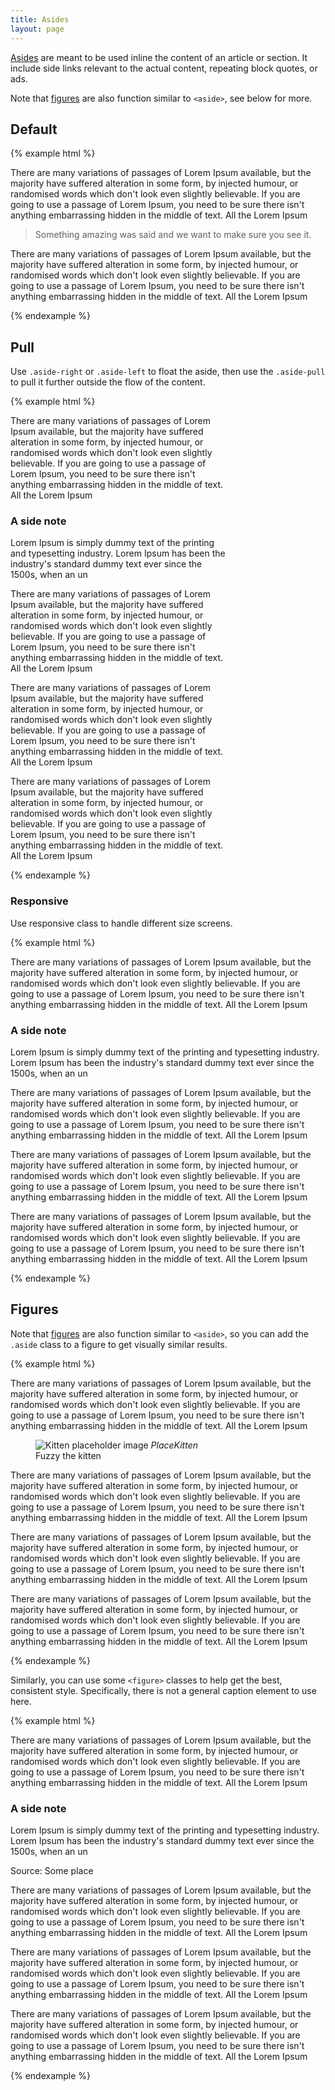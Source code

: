 ```yaml
---
title: Asides
layout: page
---
```


[Asides](http://www.w3.org/TR/html5/sections.html#the-aside-element) are meant to be used inline the content of an article or section.  It include side links relevant to the actual content, repeating block quotes, or ads.

Note that [figures](./figures.html) are also function similar to `<aside>`, see below for more.

## Default

{% example html %}
<article>
  <p>There are many variations of passages of Lorem Ipsum available, but the majority have suffered alteration in some form, by injected humour, or randomised words which don't look even slightly believable. If you are going to use a passage of Lorem Ipsum, you need to be sure there isn't anything embarrassing hidden in the middle of text. All the Lorem Ipsum</p>

  <aside>
    <blockquote>Something amazing was said and we want to make sure you see it.</blockquote>
  </aside>

  <p>There are many variations of passages of Lorem Ipsum available, but the majority have suffered alteration in some form, by injected humour, or randomised words which don't look even slightly believable. If you are going to use a passage of Lorem Ipsum, you need to be sure there isn't anything embarrassing hidden in the middle of text. All the Lorem Ipsum</p>
</article>
{% endexample %}

## Pull

Use `.aside-right` or `.aside-left` to float the aside, then use the `.aside-pull` to pull it further outside the flow of the content.

{% example html %}
<article style="width: 70%;">
  <p>There are many variations of passages of Lorem Ipsum available, but the majority have suffered alteration in some form, by injected humour, or randomised words which don't look even slightly believable. If you are going to use a passage of Lorem Ipsum, you need to be sure there isn't anything embarrassing hidden in the middle of text. All the Lorem Ipsum</p>

  <aside class="aside-right aside-pull">
    <h1>A side note</h1>
    <p>Lorem Ipsum is simply dummy text of the printing and typesetting industry. Lorem Ipsum has been the industry's standard dummy text ever since the 1500s, when an un</p>
  </aside>

  <p>There are many variations of passages of Lorem Ipsum available, but the majority have suffered alteration in some form, by injected humour, or randomised words which don't look even slightly believable. If you are going to use a passage of Lorem Ipsum, you need to be sure there isn't anything embarrassing hidden in the middle of text. All the Lorem Ipsum</p>

  <p>There are many variations of passages of Lorem Ipsum available, but the majority have suffered alteration in some form, by injected humour, or randomised words which don't look even slightly believable. If you are going to use a passage of Lorem Ipsum, you need to be sure there isn't anything embarrassing hidden in the middle of text. All the Lorem Ipsum</p>

  <p>There are many variations of passages of Lorem Ipsum available, but the majority have suffered alteration in some form, by injected humour, or randomised words which don't look even slightly believable. If you are going to use a passage of Lorem Ipsum, you need to be sure there isn't anything embarrassing hidden in the middle of text. All the Lorem Ipsum</p>
</article>
{% endexample %}

### Responsive

Use responsive class to handle different size screens.

{% example html %}
<article class="container-md">
  <p>There are many variations of passages of Lorem Ipsum available, but the majority have suffered alteration in some form, by injected humour, or randomised words which don't look even slightly believable. If you are going to use a passage of Lorem Ipsum, you need to be sure there isn't anything embarrassing hidden in the middle of text. All the Lorem Ipsum</p>

  <aside class="aside-right aside-pull-md">
    <h1>A side note</h1>
    <p>Lorem Ipsum is simply dummy text of the printing and typesetting industry. Lorem Ipsum has been the industry's standard dummy text ever since the 1500s, when an un</p>
  </aside>

  <p>There are many variations of passages of Lorem Ipsum available, but the majority have suffered alteration in some form, by injected humour, or randomised words which don't look even slightly believable. If you are going to use a passage of Lorem Ipsum, you need to be sure there isn't anything embarrassing hidden in the middle of text. All the Lorem Ipsum</p>

  <p>There are many variations of passages of Lorem Ipsum available, but the majority have suffered alteration in some form, by injected humour, or randomised words which don't look even slightly believable. If you are going to use a passage of Lorem Ipsum, you need to be sure there isn't anything embarrassing hidden in the middle of text. All the Lorem Ipsum</p>

  <p>There are many variations of passages of Lorem Ipsum available, but the majority have suffered alteration in some form, by injected humour, or randomised words which don't look even slightly believable. If you are going to use a passage of Lorem Ipsum, you need to be sure there isn't anything embarrassing hidden in the middle of text. All the Lorem Ipsum</p>
</article>
{% endexample %}

## Figures

Note that [figures](./figures.html) are also function similar to `<aside>`, so you can add the `.aside` class to a figure to get visually similar results.

{% example html %}
<article class="container-md">
  <p>There are many variations of passages of Lorem Ipsum available, but the majority have suffered alteration in some form, by injected humour, or randomised words which don't look even slightly believable. If you are going to use a passage of Lorem Ipsum, you need to be sure there isn't anything embarrassing hidden in the middle of text. All the Lorem Ipsum</p>

  <figure class="aside aside-right aside-pull-md">
    <img src="http://placekitten.com/g/500/500" alt="Kitten placeholder image">
    <cite>PlaceKitten</cite>
    <figcaption>Fuzzy the kitten</figcaption>
  </figure>

  <p>There are many variations of passages of Lorem Ipsum available, but the majority have suffered alteration in some form, by injected humour, or randomised words which don't look even slightly believable. If you are going to use a passage of Lorem Ipsum, you need to be sure there isn't anything embarrassing hidden in the middle of text. All the Lorem Ipsum</p>

  <p>There are many variations of passages of Lorem Ipsum available, but the majority have suffered alteration in some form, by injected humour, or randomised words which don't look even slightly believable. If you are going to use a passage of Lorem Ipsum, you need to be sure there isn't anything embarrassing hidden in the middle of text. All the Lorem Ipsum</p>

  <p>There are many variations of passages of Lorem Ipsum available, but the majority have suffered alteration in some form, by injected humour, or randomised words which don't look even slightly believable. If you are going to use a passage of Lorem Ipsum, you need to be sure there isn't anything embarrassing hidden in the middle of text. All the Lorem Ipsum</p>
</article>
{% endexample %}

Similarly, you can use some `<figure>` classes to help get the best, consistent style.  Specifically, there is not a general caption element to use here.



{% example html %}
<article class="container-md">
  <p>There are many variations of passages of Lorem Ipsum available, but the majority have suffered alteration in some form, by injected humour, or randomised words which don't look even slightly believable. If you are going to use a passage of Lorem Ipsum, you need to be sure there isn't anything embarrassing hidden in the middle of text. All the Lorem Ipsum</p>

  <aside class="aside-left aside-pull-md">
    <h1>A side note</h1>
    <p>Lorem Ipsum is simply dummy text of the printing and typesetting industry. Lorem Ipsum has been the industry's standard dummy text ever since the 1500s, when an un</p>
    <div class="figcaption">Source: Some place</div>
  </aside>

  <p>There are many variations of passages of Lorem Ipsum available, but the majority have suffered alteration in some form, by injected humour, or randomised words which don't look even slightly believable. If you are going to use a passage of Lorem Ipsum, you need to be sure there isn't anything embarrassing hidden in the middle of text. All the Lorem Ipsum</p>

  <p>There are many variations of passages of Lorem Ipsum available, but the majority have suffered alteration in some form, by injected humour, or randomised words which don't look even slightly believable. If you are going to use a passage of Lorem Ipsum, you need to be sure there isn't anything embarrassing hidden in the middle of text. All the Lorem Ipsum</p>

  <p>There are many variations of passages of Lorem Ipsum available, but the majority have suffered alteration in some form, by injected humour, or randomised words which don't look even slightly believable. If you are going to use a passage of Lorem Ipsum, you need to be sure there isn't anything embarrassing hidden in the middle of text. All the Lorem Ipsum</p>
</article>
{% endexample %}
